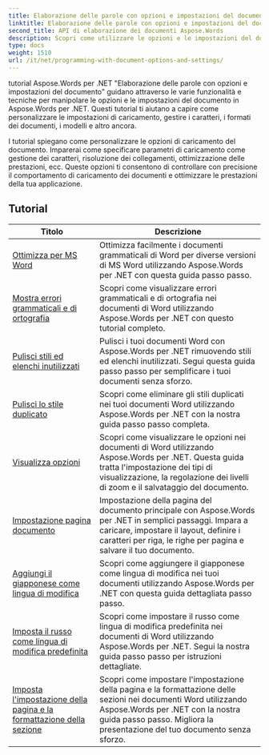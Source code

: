 ```yaml
---
title: Elaborazione delle parole con opzioni e impostazioni del documento
linktitle: Elaborazione delle parole con opzioni e impostazioni del documento
second_title: API di elaborazione dei documenti Aspose.Words
description: Scopri come utilizzare le opzioni e le impostazioni del documento per personalizzare e controllare il comportamento dei documenti Word con Aspose.Words per .NET. I tutorial ti guidano attraverso le diverse funzionalità come le proprietà del documento.
type: docs
weight: 1510
url: /it/net/programming-with-document-options-and-settings/
---
```

tutorial Aspose.Words per .NET "Elaborazione delle parole con opzioni e impostazioni del documento" guidano attraverso le varie funzionalità e tecniche per manipolare le opzioni e le impostazioni del documento in Aspose.Words per .NET. Questi tutorial ti aiutano a capire come personalizzare le impostazioni di caricamento, gestire i caratteri, i formati dei documenti, i modelli e altro ancora.

I tutorial spiegano come personalizzare le opzioni di caricamento del documento. Imparerai come specificare parametri di caricamento come gestione dei caratteri, risoluzione dei collegamenti, ottimizzazione delle prestazioni, ecc. Queste opzioni ti consentono di controllare con precisione il comportamento di caricamento dei documenti e ottimizzare le prestazioni della tua applicazione.

 ## Tutorial
| Titolo | Descrizione |
| --- | --- |
| [Ottimizza per MS Word](./optimize-for-ms-word/) | Ottimizza facilmente i documenti grammaticali di Word per diverse versioni di MS Word utilizzando Aspose.Words per .NET con questa guida passo passo. |
| [Mostra errori grammaticali e di ortografia](./show-grammatical-and-spelling-errors/) | Scopri come visualizzare errori grammaticali e di ortografia nei documenti di Word utilizzando Aspose.Words per .NET con questo tutorial completo. |
| [Pulisci stili ed elenchi inutilizzati](./cleanup-unused-styles-and-lists/) | Pulisci i tuoi documenti Word con Aspose.Words per .NET rimuovendo stili ed elenchi inutilizzati. Segui questa guida passo passo per semplificare i tuoi documenti senza sforzo. |
| [Pulisci lo stile duplicato](./cleanup-duplicate-style/) | Scopri come eliminare gli stili duplicati nei tuoi documenti Word utilizzando Aspose.Words per .NET con la nostra guida passo passo completa. |
| [Visualizza opzioni](./view-options/) | Scopri come visualizzare le opzioni nei documenti di Word utilizzando Aspose.Words per .NET. Questa guida tratta l'impostazione dei tipi di visualizzazione, la regolazione dei livelli di zoom e il salvataggio del documento. |
| [Impostazione pagina documento](./document-page-setup/) | Impostazione della pagina del documento principale con Aspose.Words per .NET in semplici passaggi. Impara a caricare, impostare il layout, definire i caratteri per riga, le righe per pagina e salvare il tuo documento. |
| [Aggiungi il giapponese come lingua di modifica](./add-japanese-as-editing-languages/) | Scopri come aggiungere il giapponese come lingua di modifica nei tuoi documenti utilizzando Aspose.Words per .NET con questa guida dettagliata passo passo. |
| [Imposta il russo come lingua di modifica predefinita](./set-russian-as-default-editing-language/) | Scopri come impostare il russo come lingua di modifica predefinita nei documenti di Word utilizzando Aspose.Words per .NET. Segui la nostra guida passo passo per istruzioni dettagliate. |
| [Imposta l'impostazione della pagina e la formattazione della sezione](./set-page-setup-and-section-formatting/) | Scopri come impostare l'impostazione della pagina e la formattazione delle sezioni nei documenti Word utilizzando Aspose.Words per .NET con la nostra guida passo passo. Migliora la presentazione del tuo documento senza sforzo. |